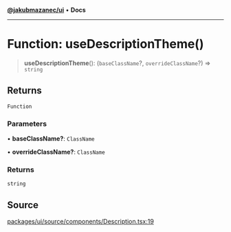 [**@jakubmazanec/ui**](../README.md) • **Docs**

---

# Function: useDescriptionTheme()

> **useDescriptionTheme**(): (`baseClassName`?, `overrideClassName`?) => `string`

## Returns

`Function`

### Parameters

• **baseClassName?**: `ClassName`

• **overrideClassName?**: `ClassName`

### Returns

`string`

## Source

[packages/ui/source/components/Description.tsx:19](https://github.com/jakubmazanec/tools/blob/bb20df5276ddb119762948adc2cda520aef09f0f/packages/ui/source/components/Description.tsx#L19)
